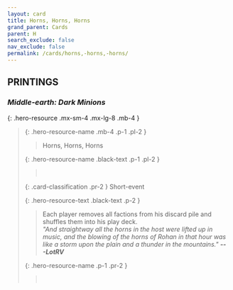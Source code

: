 ```yaml
---
layout: card
title: Horns, Horns, Horns
grand_parent: Cards
parent: H
search_exclude: false
nav_exclude: false
permalink: /cards/horns,-horns,-horns/
---
```


## PRINTINGS


### _Middle-earth: Dark Minions_

{: .hero-resource .mx-sm-4 .mx-lg-8 .mb-4 }
> {: .hero-resource-name .mb-4 .p-1 .pl-2 }
> > <div class="card-mp"></div>
> > <div class="card-name">Horns, Horns, Horns</div>
>
> {: .hero-resource-name .black-text .p-1 .pl-2 }
> > &nbsp;
>
> {: .card-classification .pr-2 }
> Short-event
>
> {: .hero-resource-text .black-text .p-2 }
> > Each player removes all factions from his discard pile and shuffles them into his play deck. <br>_"And straightway all the horns in the host were lifted up in music, and the blowing of the horns of Rohan in that hour was like a storm upon the plain and a thunder in the mountains."_ ***---&#65279;LotRV*** 
> 
> {: .hero-resource-name .p-1 .pr-2 }
> > <div class="card-shield"></div>
> > <div class="card-corruption">&nbsp;</div>
